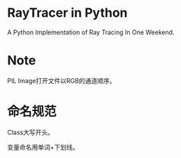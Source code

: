 # RayTracer in Python
A Python Implementation of Ray Tracing In One Weekend.

# Note
PIL Image打开文件以RGB的通道顺序。

# 命名规范
Class大写开头。


变量命名用单词+下划线。
